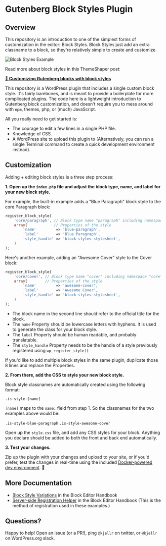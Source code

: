 # Gutenberg Block Styles Plugin

## Overview

This repository is an introduction to one of the simplest forms of customization in the editor: Block Styles. Block Styles just add an extra classname to a block, so they're relatively simple to create and customize. 

![Block Styles Example](https://cldup.com/xpyaqSiB3h-3000x3000.png)

Read more about block styles in this ThemeShaper post: 

[**📄 Customizing Gutenberg blocks with block styles**](https://themeshaper.com/2019/02/15/customizing-gutenberg-blocks-with-block-styles/)

This repository is a WordPress plugin that includes a single custom block style. It's fairly barebones, and is meant to provide a boilerplate for more complicated plugins. The code here is a lightweight introduction to Gutenberg block customization, and doesn't require you to mess around with `npm`, themes, php, or (much) JavaScript. 

All you really need to get started is: 

- The courage to edit a few lines in a single PHP file. 
- Knowledge of CSS.
- A WordPress site to upload this plugin to (Alternatively, you can run a single Terminal command to create a quick development environment instead).  

## Customization

Adding + editing block styles is a three step process: 

**1. Open up the `index.php` file and adjust the block type, name, and label for your new block style.**

For example, the built-in example adds a "Blue Paragraph" block style to the core Paragraph block: 

```php
register_block_style(
	'core/paragraph', // Block type name "paragraph" including namespace "core"
	array(            // Properties of the style
		'name'         => 'blue-paragraph',
		'label'        => 'Blue Paragraph',
		'style_handle' => 'block-styles-stylesheet',
	)
);
```

Here's another example, adding an "Awesome Cover" style to the Cover block: 

```php
register_block_style(
	'core/cover', // Block type name "cover" including namespace "core"
	array(        // Properties of the style
		'name'         => 'awesome-cover',
		'label'        => 'Awesome Cover',
		'style_handle' => 'block-styles-stylesheet',
	)
);
```

* The block name in the second line should refer to the official title for the block.
* The `name` Property should be lowercase letters with hyphens. It is used to generate the class for your block style.
* The `label` Property should be human readable, and probably translatable.
* The `style_handle` Property needs to be the handle of a style previously registered using `wp_register_style()`

If you'd like to add multiple block styles in the same plugin, duplicate those 8 lines and replace the Properties.

**2. From there, add the CSS to style your new block style.**

Block style classnames are automatically created using the following format: 

`.is-style-[name]`

`[name]` maps to the `name:` field from step 1. So the classnames for the two examples above would be: 

`.is-style-blue-paragraph`
`.is-style-awesome-cover`

Open up the `style.css` file, and add any CSS styles for your block. Anything you declare should be added to both the front and back end automatically.

**3. Test your changes.**

Zip up the plugin with your changes and upload to your site, or if you'd prefer, test the changes in real-time using the included [Docker-powered dev environment](DOCKER.md). 🎉

## More Documentation

- [Block Style Variations](https://developer.wordpress.org/block-editor/developers/filters/block-filters/#block-style-variations) in the Block Editor Handbook
- [Server-side Registration Helper](https://developer.wordpress.org/block-editor/developers/filters/block-filters/#server-side-registration-helper) in the Block Editor Handbook (This is the method of registration used in these examples.)

## Questions? 

Happy to help! Open an issue (or a PR!), ping `@kjellr` on twitter, or `@kjellr` on WordPress.org slack. 
